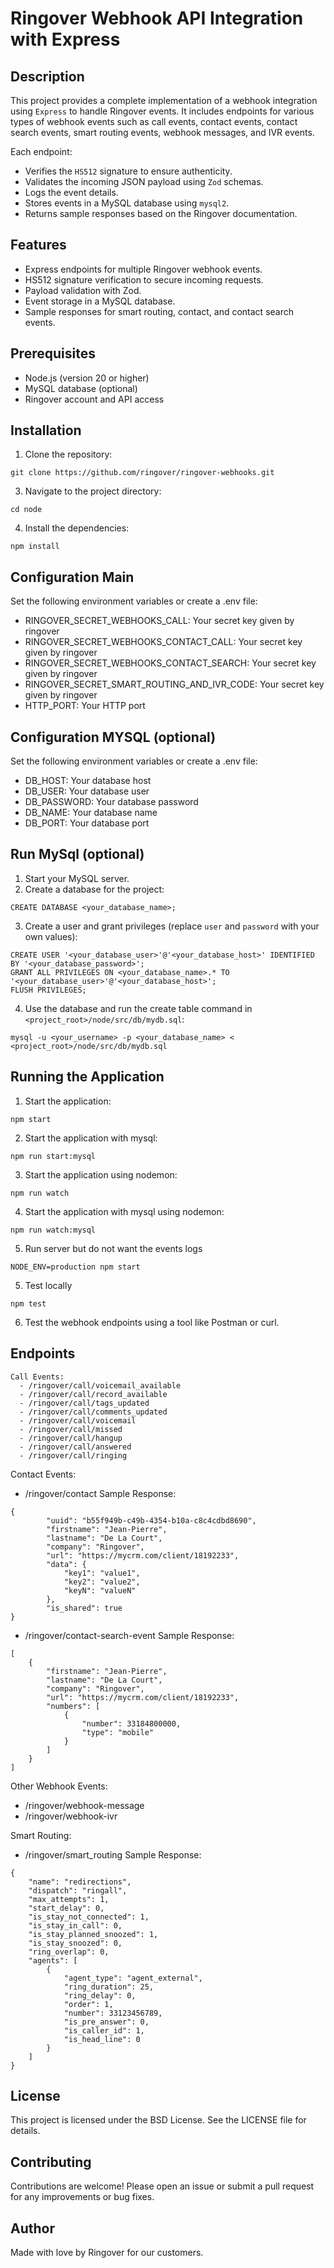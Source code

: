Ringover Webhook API Integration with Express
==============================================

Description
-----------
This project provides a complete implementation of a webhook integration using `Express` to handle Ringover events.
It includes endpoints for various types of webhook events such as call events, contact events, contact search events,
smart routing events, webhook messages, and IVR events.

Each endpoint:
  - Verifies the `HS512` signature to ensure authenticity.
  - Validates the incoming JSON payload using `Zod` schemas.
  - Logs the event details.
  - Stores events in a MySQL database using `mysql2`.
  - Returns sample responses based on the Ringover documentation.

Features
--------
- Express endpoints for multiple Ringover webhook events.
- HS512 signature verification to secure incoming requests.
- Payload validation with Zod.
- Event storage in a MySQL database.
- Sample responses for smart routing, contact, and contact search events.

Prerequisites
-------------
- Node.js (version 20 or higher)
- MySQL database (optional)
- Ringover account and API access

Installation
------------
1. Clone the repository:
```
git clone https://github.com/ringover/ringover-webhooks.git
```

3. Navigate to the project directory:
```
cd node
```

4. Install the dependencies:
```
npm install
```

Configuration Main
-------------------
Set the following environment variables or create a .env file:

 - RINGOVER_SECRET_WEBHOOKS_CALL: Your secret key given by ringover
 - RINGOVER_SECRET_WEBHOOKS_CONTACT_CALL: Your secret key given by ringover
 - RINGOVER_SECRET_WEBHOOKS_CONTACT_SEARCH: Your secret key given by ringover
 - RINGOVER_SECRET_SMART_ROUTING_AND_IVR_CODE: Your secret key given by ringover
 - HTTP_PORT: Your HTTP port


Configuration MYSQL (optional)
-------------------
Set the following environment variables or create a .env file:

 - DB_HOST: Your database host
 - DB_USER: Your database user
 - DB_PASSWORD: Your database password
 - DB_NAME: Your database name
 - DB_PORT: Your database port

Run MySql (optional)
----------
1. Start your MySQL server.
2. Create a database for the project:
```
CREATE DATABASE <your_database_name>;
```
3. Create a user and grant privileges (replace `user` and `password` with your own values):
```
CREATE USER '<your_database_user>'@'<your_database_host>' IDENTIFIED BY '<your_database_password>';
GRANT ALL PRIVILEGES ON <your_database_name>.* TO '<your_database_user>'@'<your_database_host>';
FLUSH PRIVILEGES;
```
4. Use the database and run the create table command in `<project_root>/node/src/db/mydb.sql`:
```
mysql -u <your_username> -p <your_database_name> < <project_root>/node/src/db/mydb.sql
```

Running the Application
-----------------------
1. Start the application:
```
npm start
```
2. Start the application with mysql:
```
npm run start:mysql
```
3. Start the application using nodemon:
```
npm run watch
```
4. Start the application with mysql using nodemon:
```
npm run watch:mysql
```
5. Run server but do not want the events logs
```
NODE_ENV=production npm start
```
5. Test locally
```
npm test
```
6. Test the webhook endpoints using a tool like Postman or curl.

Endpoints
---------
```
Call Events:
  - /ringover/call/voicemail_available
  - /ringover/call/record_available
  - /ringover/call/tags_updated
  - /ringover/call/comments_updated
  - /ringover/call/voicemail
  - /ringover/call/missed
  - /ringover/call/hangup
  - /ringover/call/answered
  - /ringover/call/ringing
```

Contact Events:
  - /ringover/contact
    Sample Response:
```
{
		"uuid": "b55f949b-c49b-4354-b10a-c8c4cdbd8690",
		"firstname": "Jean-Pierre",
		"lastname": "De La Court",
		"company": "Ringover",
		"url": "https://mycrm.com/client/18192233",
		"data": {
			"key1": "value1",
			"key2": "value2",
			"keyN": "valueN"
		},
		"is_shared": true
}
```
  - /ringover/contact-search-event
    Sample Response:
```
[
	{
		"firstname": "Jean-Pierre",
		"lastname": "De La Court",
		"company": "Ringover",
		"url": "https://mycrm.com/client/18192233",
		"numbers": [
			{
				"number": 33184800000,
				"type": "mobile"
			}
		]	
	}
]
```   
Other Webhook Events:
  - /ringover/webhook-message
  - /ringover/webhook-ivr

Smart Routing:
  - /ringover/smart_routing
    Sample Response:
```
{
	"name": "redirections",
	"dispatch": "ringall",
	"max_attempts": 1,
	"start_delay": 0,
	"is_stay_not_connected": 1,
	"is_stay_in_call": 0,
	"is_stay_planned_snoozed": 1,
	"is_stay_snoozed": 0,
	"ring_overlap": 0,
	"agents": [
		{
			"agent_type": "agent_external",
			"ring_duration": 25,
			"ring_delay": 0,
			"order": 1,
			"number": 33123456789,
			"is_pre_answer": 0,
			"is_caller_id": 1,
			"is_head_line": 0
		}
	]
}      
```
License
-------
This project is licensed under the BSD License. See the LICENSE file for details.

Contributing
------------
Contributions are welcome! Please open an issue or submit a pull request for any improvements or bug fixes.

Author
------
Made with love by Ringover for our customers.